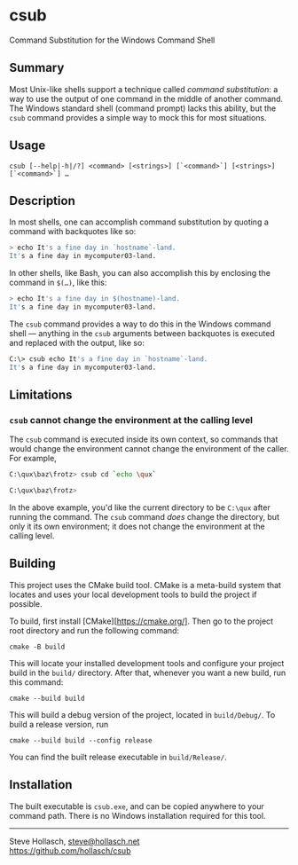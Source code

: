 csub
====================================================================================================
Command Substitution for the Windows Command Shell


Summary
--------
Most Unix-like shells support a technique called _command substitution_: a way to use the output of
one command in the middle of another command. The Windows standard shell (command prompt) lacks this
ability, but the `csub` command provides a simple way to mock this for most situations.


Usage
------
    csub [--help|-h|/?] <command> [<strings>] [`<command>`] [<strings>] [`<command>`] …


Description
------------
In most shells, one can accomplish command substitution by quoting a command with backquotes like
so:

```sh
> echo It's a fine day in `hostname`-land.
It's a fine day in mycomputer03-land.
```

In other shells, like Bash, you can also accomplish this by enclosing the command in `$(…)`, like
this:

```sh
> echo It's a fine day in $(hostname)-land.
It's a fine day in mycomputer03-land.
```

The `csub` command provides a way to do this in the Windows command shell — anything in the `csub`
arguments between backquotes is executed and replaced with the output, like so:

```sh
C:\> csub echo It's a fine day in `hostname`-land.
It's a fine day in mycomputer03-land.
```


Limitations
------------

### `csub` cannot change the environment at the calling level
The `csub` command is executed inside its own context, so commands that would change the environment
cannot change the environment of the caller. For example,

```sh
C:\qux\baz\frotz> csub cd `echo \qux`

C:\qux\baz\frotz>
```

In the above example, you'd like the current directory to be `C:\qux` after running the command. The
`csub` command _does_ change the directory, but only it its own environment; it does not change the
environment at the calling level.


Building
---------
This project uses the CMake build tool. CMake is a meta-build system that locates and uses your
local development tools to build the project if possible.

To build, first install [CMake][https://cmake.org/]. Then go to the project root directory and run
the following command:

    cmake -B build

This will locate your installed development tools and configure your project build in the `build/`
directory. After that, whenever you want a new build, run this command:

    cmake --build build

This will build a debug version of the project, located in `build/Debug/`. To build a release
version, run

    cmake --build build --config release

You can find the built release executable in `build/Release/`.


Installation
-------------
The built executable is `csub.exe`, and can be copied anywhere to your command path. There is no
Windows installation required for this tool.


----------------------------------------------------------------------------------------------------
Steve Hollasch, steve@hollasch.net<br>
https://github.com/hollasch/csub
